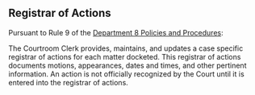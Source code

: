 ## Registrar of Actions

Pursuant to Rule 9 of the [Department 8 Policies and Procedures](https://github.com/koala4lif/Provincial-Court-of-British-Columbia/blob/main/Rules%20of%20Procedure/Department%208%20Policies.md): 

The Courtroom Clerk provides, maintains, and updates a case specific registrar of actions for each matter docketed. This registrar of actions documents motions, appearances, dates and times, and other pertinent information. An action is not officially recognized by the Court until it is entered into the registrar of actions.
